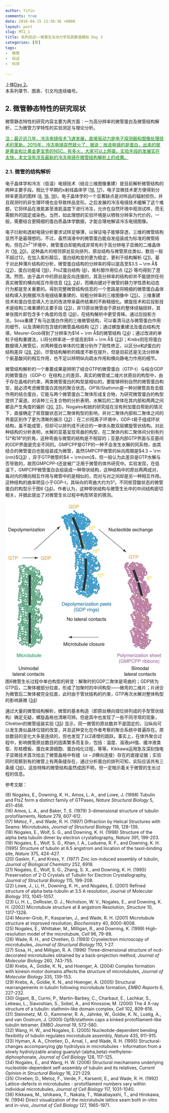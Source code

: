 ```yaml
---
author: YiYin
comments: true
date: 2016-04-15 12:36:36 +0800
layout: post
slug: MT2_1
title: 系列综述——微管生长动力学及其数值模拟 Day 3
categories: [思]
tags:
-  微管
-  综述
-  科学

---
```


上接[Day 2](http://whyhow.github.io/2016/04/14/mt1-2.html)。<br/>
本系列章节、图表、引文均连续编号。

## 2. 微管静态特性的研究现状

微管静态特性的研究内容主要为两方面：一为高分辨率的微管蛋白及微管结构解析，二为微管力学特性的实验测定与理论分析。

<div style="color:#008000"><ins>注：最近这几年，冷冻电镜技术飞速发展，直接驱动力是电子探测器和图像处理技术的革新。2015年，冷冻电镜突然就火了，据说：放进电镜的是蛋白，出来的就是黄金和比黄金更宝贵的NSC。有多火，大家可以上网查。实验手段的发展实在太快，本文没有涉及最新的冷冻电镜在微管结构解析上的成果。</ins></div>

### 2.1. 微管的结构解析

电子晶体学和冷冻（低温）电镜技术（结合三维图像重建）是目前解析微管结构的两种主要手段。相比于早期的x射线晶体学 (<a href="#r16">16</a>, <a href="#r17">17</a>)，电子显微技术更方便得到分辨率更高的图样 (<a href="#r8">8</a>, <a href="#r18">18</a>, <a href="#r19">19</a>)。电子晶体学的一个显著缺点是对样品的辐射损伤，并且观测时的非生理环境也会导致样品变形。之后发展的冷冻电镜技术缓解了这个难题，它将样品在液氮甚至液氦温度下进行冷冻，允许在自然环境中观测试样，而无需额外的固定或染色。当然，如此理想的实验环境是以牺牲分辨率为代价的，一般，需要结合更精细的蛋白质晶体学数据，才能合理地解读冷冻电镜图像。

电子衍射和透射电镜分析要求试样足够薄，以保证电子能够穿透，三维的微管结构显然不是最理想的。不过，虽然溶液中的微管蛋白能自发组装成为标准的微管结构，但在$Zn^{2+}$环境中，微管蛋白却能构成非常有利于高分辨电子显微的二维晶体片 (<a href="#r16">16</a>, <a href="#r20">20</a>)。这种晶片的相邻原丝反向排列，原丝结构与微管原丝类似，数目一般不超过$12$。在加入紫杉醇后，蛋白结构变的更为稳定，更利于结构解析 (<a href="#r21">21</a>)。基于对此种薄片结构的分析，微管蛋白结构的分辨率的得以提高至$3.5 ~ \rm Å$ (<a href="#r22">22</a>)，蛋白功能域 (<a href="#r18">18</a>)，FtsZ蛋白结构 (<a href="#r8">8</a>)，紫杉醇作用位点 (<a href="#r22">22</a>) 等均得到了澄清。然而，由于晶片中的原丝是反向连接的，其高分辨率的结构却并不能提供任何真实微管的横向相互作用信息 (<a href="#r23">23</a>, <a href="#r24">24</a>)，而横向键对于微管的静力学性质和动态行为都是至关重要的。得到完整微管结构信息的一个思路是将精细的微管蛋白晶体结构填入到根据冷冻电镜结果重建的、较粗分辨率的三维图像中 (<a href="#r25">25</a>)。三维重建技术和蛋白信息填入方法的改进带来最终结果的不断精细化。螺旋技术和后投影技术是结构三维重建的主要手段 (<a href="#r23">23</a>)，非$13$原丝微管由于原丝的整体绕轴扭转，其单张图片即包含多个角度的信息 (<a href="#r26">26</a>)，在结构解析中更受青睐。通过后投影方法，Sosa重建了有马达蛋白作用的三维微管结构，可以看清马达与微管蛋白作用的细节，以及清晰的包含缝的微管晶格结构 (<a href="#27">27</a>)；通过螺旋重建法及蛋白结构充填，Meurer-Grob得到了分辨率为$14 ~ \rm Å$的微管结构 (<a href="#r24">24</a>)；通过改进的单粒子结构重建法，Li将分辨率进一步提高到$8 ~ \rm Å$ (<a href="#r23">23</a>)；Krebs则在将蛋白数据填入微管后，对两种蛋白单体的位置分别作了刚性修正，以区分$\alpha$和$\beta$蛋白的结构差异 (<a href="#r28">28</a>, <a href="#r29">29</a>)。尽管结构解析的精度不断在提升，但是目前还是无法分辨单个氨基酸间的相互作用，也不足以辨明纵向疏水作用和横向静电力作用的细节。

微管结构解析的一个重要成果是辨明了结合GTP的微管蛋白（GTP-t）与结合GDP的微管蛋白（GDP-t）在结构上的差异。真实的微管或二维片状原丝的构型中，由于存在晶格的约束，两类微管蛋白的构型是相似的。要能够辨别自然的微管蛋白构型，就必须考虑微管蛋白其他的聚合状态。OP18/Stathmin是一种对微管具有去稳作用的结合蛋白，它能与两个微管蛋白二聚体形成复合物，为研究微管蛋白的构型提供了渠道。对该种三元复合物的分析表明，水解后的二聚体在其内部和两两之间都会产生角度的偏折 (<a href="#r30">30</a>, <a href="#r31">31</a>)。Nogales和她的研究组在没有附加蛋白帮助的情况下，直接确定了核苷酸状态对二聚体构型的影响，并对二聚体内部和二聚体之间的界面区别作了更为清晰的展示 (<a href="#r32">32</a>)：在二价阳离子环境中，GDP-t易于组成环状结构，虽不能成管，但却可以排列成不闭合的一单体头数双层螺旋管状结构。对此种结构的分析表明，水解的亚基呈现弯曲的构型，在二聚体内和二聚体间分别有约$12°$和$18°$的折角，这种弯曲与微管的结构是不相容的；亚基内部GTP界面与亚基间的GDP界面是完全不同的。GMPCPP是GTP的一种不会发生水解的同系物，由其结合的微管蛋白也能组装成为微管，虽然GMPCPP微管的纵向周期是$4.3 ~ \rm {nm}$(<a href="#r33">33</a>) ，异于GTP微管的$4 ~ \rm{nm}$，但一般认为此差异是GTP水解与否导致的，故而GMPCPP-t还是被广泛用于微管的体外研究中。实验发现，在低温下，GMPCPP微管蛋白会组装成一种带状结构，这种结构中的原丝两两成对，每对内的横向相互作用与微管中的是相似的，而对与对之间却是另一种相互作用。这种结构的曲率明显小于GDP-t，其纵向的弯曲大约为$5°$。不同核苷酸状态的微管蛋白的构型示于图6 (<a href="#r34">34</a>)。作者认为，这种带状结构与微管生长中的中间结构密切相关，并据此提出了对微管生长过程中构型转变的猜测。

<div class="figure"><img src="/public/images/microtubule/image048.png" align="middle"><div class="caption"><span class="fignum">图6</span>微管生长过程中单白构型的转变：解聚时的GDP二聚体是弯曲的；GDP转为GTP后，二聚体被部分拉直，形成了加聚时的中间构型——微弯的二维片；片闭合为微管后二聚体被完全拉直，此时由于管状结构的约束，GTP再次水解对整体构型的影响甚微 (<a href="#r34">34</a>)</div></div>

通过大量的微管结构解析，微管的基本构造（即原丝横向错位排列成的手型管状结构）确定无疑，螺旋晶格也清晰可辨。但是其中也发现了一些不同寻常的现象，Chrétien的微管组装实验 (<a href="#r35">35</a>) 显示，同一微管的原丝数并不是固定的，沿纵向可以发生类似晶体位错的改变，并且这种变化在作者考察的聚合系统中普遍存在。原丝数目的变化大多是连续的，但也发现了以$2$递增的跳跃。事实上，在体外聚合过程中，影响微管原丝数目的因素繁多而复杂，包括：温度、溶液pH值、缓冲液类型、形核模板、蛋白来源细胞、蛋白纯化过程，等等。Kikkawa运用急冻深刻蚀电子显微技术首次给出了微管晶格中有缝（$\alpha -\beta$横向连接）存在的直接证据；实验同时观察到有的微管上有两条缝存在，通过分析蛋白的排列可知，实际应该共有三条缝 (<a href="#r36">36</a>)。这些特殊的微管结构虽然成因不明，但一定暗示着关于微管的生长过程的信息。


参考文献：

<a name="r8"></a>(8) Nogales, E., Downing, K. H., Amos, L. A., and Lowe, J. (1998) Tubulin and FtsZ form a distinct family of GTPases, *Nature Structural Biology* 5, 451-458.<br/>
<a name="r16"></a>(16) Amos, L. A., and Baker, T. S. (1979) 3-dimensional structure of tubulin protofilaments, *Nature* 279, 607-612.<br/>
<a name="r17"></a>(17) Metoz, F., and Wade, R. H. (1997) Diffraction by Helical Structures with Seams: Microtubules, *Journal of Structural Biology* 118, 128-139.<br/>
<a name="r18"></a>(18) Nogales, E., Wolf, S. G., and Downing, K. H. (1998) Structure of the alpha beta tubulin dimer by electron crystallography, *Nature* 391, 199-203.<br/>
<a name="r19"></a>(19) Nogales, E., Wolf, S. G., Khan, I. A., Luduena, R. F., and Downing, K. H. (1995) Structure of tubulin at 6.5 angstrom and location of the taxol-binding site, *Nature* 375, 424-427.<br/>
<a name="r20"></a>(20) Gaskin, F., and Kress, Y. (1977) Zinc ion-induced assembly of tubulin, *Journal of Biological Chemistry* 252, 6918.<br/>
<a name="r21"></a>(21) Nogales, E., Wolf, S. G., Zhang, S. X., and Downing, K. H. (1995) Preservation of 2-D Crystals of Tubulin for Electron Crystallography, *Journal of Structural Biology* 115, 199-208.<br/>
<a name="r22"></a>(22) Lowe, J., Li, H., Downing, K. H., and Nogales, E. (2001) Refined structure of alpha beta-tubulin at 3.5 A resolution, Journal of Molecular *Biology* 313, 1045-1057.<br/>
<a name="r23"></a>(23) Li, H. L., DeRosier, D. J., Nicholson, W. V., Nogales, E., and Downing, K. H. (2002) Microtubule structure at 8 angstrom Resolution, *Structure* 10, 1317-1328.<br/>
<a name="r24"></a>(24) Meurer-Grob, P., Kasparian, J., and Wade, R. H. (2001) Microtubule structure at improved resolution, *Biochemistry* 40, 8000-8008.<br/>
<a name="r25"></a>(25) Nogales, E., Whittaker, M., Milligan, R., and Downing, K. (1999) High-resolution model of the microtubule, *Cell* 96, 79-88.<br/>
<a name="r26"></a>(26) Wade, R. H., and Chretien, D. (1993) Cryoelectron microscopy of microtubules, *Journal of Structural Biology* 110, 1-27.<br/>
<a name="r27"></a>(27) Sosa, H., and Milligan, R. A. (1996) Three-dimensional structure of ncd-decorated microtubules obtained by a back-projection method, *Journal of Molecular Biology* 260, 743-755.<br/>
<a name="r28"></a>(28) Krebs, A., Goldie, K. N., and Hoenger, A. (2004) Complex formation with kinesin motor domains affects the structure of microtubules, *Journal of Molecular Biology* 335, 139-153.<br/>
<a name="r29"></a>(29) Krebs, A., Goldie, K. N., and Hoenger, A. (2005) Structural rearrangements in tubulin following microtubule formation, *EMBO Reports* 6, 227-232.<br/>
<a name="r30"></a>(30) Gigant, B., Curmi, P., Martin-Barbey, C., Charbaut, E., Lachkar, S., Lebeau, L., Siavoshian, S., Sobel, A., and Knossow, M. (2000) The 4 X-ray structure of a tubulin: stathmin-like domain complex, *Cell* 102, 809-816.<br/>
<a name="r31"></a>(31) Steinmetz, M. O., Kammerer, R. A., Jahnke, W., Goldie, K. N., Lustig, A., and van Oostrum, J. (2000) Op18/stathmin caps a kinked protofilament-like tubulin tetramer, *EMBO Journal* 19, 572-580.<br/>
<a name="r32"></a>(32) Wang, H. W., and Nogales, E. (2005) Nucleotide-dependent bending flexibility of tubulin regulates microtubule assembly, *Nature* 435, 911-915.<br/>
<a name="r33"></a>(33) Hyman, A. A., Chretien, D., Arnal, I., and Wade, R. H. (1995) Structural-changes accompanying gtp hydrolysis in microtubules - Information from a slowly hydrolyzable analog guanylyl-(alpha,beta)-methylene-diphosphonate, *Journal of Cell Biology* 128, 117-125.<br/>
<a name="r34"></a>(34) Nogales, E., and Wang, H. W. (2006) Structural mechanisms underlying nucleotide-dependent self-assembly of tubulin and its relatives, *Current Opinion in Structural Biology* 16, 221-229.<br/>
<a name="r35"></a>(35) Chretien, D., Metoz, F., Verde, F., Karsenti, E., and Wade, R. H. (1992) Lattice-defects in microtubules - protofilament numbers vary within individual microtubules, *Journal of Cell Biology* 117, 1031-1040.<br/>
<a name="r36"></a>(36) Kikkawa, M., Ishikawa, T., Nakata, T., Wakabayashi, T., and Hirokawa, N. (1994) Direct visualization of the microtubule lattice seam both in-vitro and in-vivo, *Journal of Cell Biology* 127, 1965-1971.<br/>

